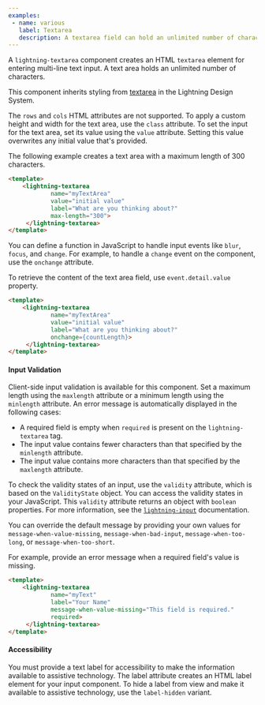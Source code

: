 ```yaml
---
examples:
 - name: various
   label: Textarea
   description: A textarea field can hold an unlimited number of characters or a maximum number of character specified by the max-length attribute. If disabled, the field is grayed out and you can't interact with it. A required textarea field displays an error if you don't enter any input after first interaction.
---
```

A `lightning-textarea` component creates an HTML `textarea` element for
entering multi-line text input. A text area holds an unlimited number of
characters.

This component inherits styling from
[textarea](https://www.lightningdesignsystem.com/components/textarea/) in the
Lightning Design System.

The `rows` and `cols` HTML attributes are not supported. To apply a custom
height and width for the text area, use the `class` attribute. To set the
input for the text area, set its value using the `value` attribute. Setting
this value overwrites any initial value that's provided.

The following example creates a text area with a maximum length of 300
characters.

```html
<template>
    <lightning-textarea
            name="myTextArea"
            value="initial value"
            label="What are you thinking about?"
            max-length="300">
     </lightning-textarea>
</template>
```

You can define a function in JavaScript to handle input events like
`blur`, `focus`, and `change`. For example, to handle a `change` event on
the component, use the `onchange` attribute.

To retrieve the content of the text area field, use `event.detail.value` property.

```html
<template>
    <lightning-textarea
            name="myTextArea"
            value="initial value"
            label="What are you thinking about?"
            onchange={countLength}>
     </lightning-textarea>
</template>
```

#### Input Validation

Client-side input validation is available for this component. Set a maximum
length using the `maxlength` attribute or a minimum length using the
`minlength` attribute. An error message is automatically displayed in the
following cases:

  * A required field is empty when `required` is present on the `lightning-textarea` tag.
  * The input value contains fewer characters than that specified by the `minlength` attribute.
  * The input value contains more characters than that specified by the `maxlength` attribute.

To check the validity states of an input, use the `validity` attribute, which
is based on the `ValidityState` object. You can access the validity states in
your JavaScript. This `validity` attribute returns an object with
`boolean` properties. For more information, see the
[`lightning-input`](bundle/lightning-input/documentation) documentation.

You can override the default message by providing your own values for
`message-when-value-missing`, `message-when-bad-input`, `message-when-too-long`, or
`message-when-too-short`.

For example, provide an error message when a required field's value is missing.

```html
<template>
    <lightning-textarea
            name="myText"
            label="Your Name"
            message-when-value-missing="This field is required."
            required>
     </lightning-textarea>
</template>
```

#### Accessibility

You must provide a text label for accessibility to make the information
available to assistive technology. The label attribute creates an HTML label
element for your input component. To hide a label from view and make it
available to assistive technology, use the `label-hidden` variant.



